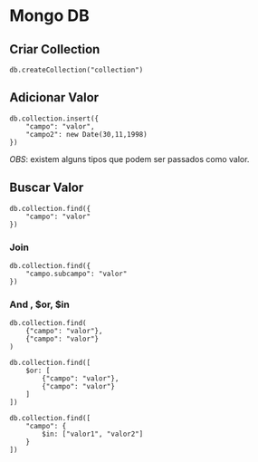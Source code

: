 # Mongo DB

## Criar Collection

```mongodb
db.createCollection("collection")
```

## Adicionar Valor

```mongodb
db.collection.insert({
    "campo": "valor",
    "campo2": new Date(30,11,1998)
})
```

*OBS*: existem alguns tipos que podem ser passados como valor.

## Buscar Valor

```mongodb
db.collection.find({
    "campo": "valor"
})
```

### Join

```mongodb
db.collection.find({
    "campo.subcampo": "valor"
})
```

### And , $or, $in

```mongodb
db.collection.find(
    {"campo": "valor"},
    {"campo": "valor"}
)
```

```mongodb
db.collection.find([
    $or: [
        {"campo": "valor"},
        {"campo": "valor"}
    ]
])
```

```mongodb
db.collection.find([
    "campo": {
        $in: ["valor1", "valor2"]
    }
])
```

